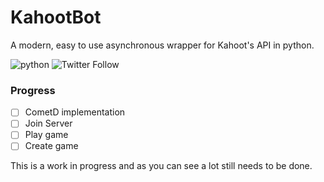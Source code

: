 # KahootBot

A modern, easy to use asynchronous wrapper for Kahoot's API in python.

![python](https://img.shields.io/badge/python-v3.10-blue) 
![Twitter Follow](https://img.shields.io/twitter/follow/aidnzz?style=social)

### Progress

- [ ] CometD implementation
- [ ] Join Server
- [ ] Play game
- [ ] Create game

This is a work in progress and as you can see a lot still needs to be done.
